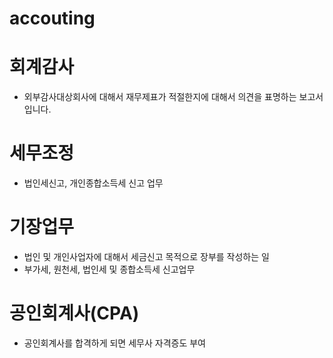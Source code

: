 # accouting

# 회계감사 
- 외부감사대상회사에 대해서 재무제표가 적절한지에 대해서 의견을 표명하는 보고서입니다.

# 세무조정 
- 법인세신고, 개인종합소득세 신고 업무

# 기장업무
- 법인 및 개인사업자에 대해서 세금신고 목적으로 장부를 작성하는 일
- 부가세, 원천세, 법인세 및 종합소득세 신고업무

# 공인회계사(CPA)
- 공인회계사를 합격하게 되면 세무사 자격증도 부여
